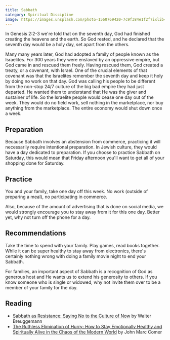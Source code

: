 ```yaml
---
title: Sabbath
category: Spiritual Discipline
image: https://images.unsplash.com/photo-1560769420-7c9f384e1f2f?ixlib=rb-1.2.1&ixid=eyJhcHBfaWQiOjEyMDd9&auto=format&fit=crop&w=800&q=80
---
```


In Genesis 2:2-3 we're told that on the seventh day, God had finished creating the heavens and the earth. So God rested, and he declared that the seventh day would be a holy day, set apart from the others.

Many many years later, God had adopted a family of people known as the Israelites. For 300 years they were enslaved by an oppressive empire, but God came in and rescued them freely. Having rescued them, God created a treaty, or a covenant, with Israel. One of the crucial elements of that covenant was that the Israelites remember the seventh day and keep it holy by doing no work on that day. God was calling his people to be different from the non-stop 24/7 culture of the big bad empire they had just departed. He wanted them to understand that He was the giver and sustainer of life. So the Israelite people would cease one day out of the week. They would do no field work, sell nothing in the marketplace, nor buy anything from the marketplace. The entire economy would shut down once a week.

## Preparation

Because Sabbath involves an abstension from commerce, practicing it will necessarily require intentional preparation. In Jewish culture, they would have a day dedicated to preparation. If you choose to practice Sabbath on Saturday, this would mean that Friday afternoon you'll want to get all of your shopping done for Saturday.

## Practice

You and your family, take one day off this week. No work (outside of preparing a meal), no participating in commerce.

Also, because of the amount of advertising that is done on social media, we would strongly encourage you to stay away from it for this one day. Better yet, why not turn off the phone for a day.

## Recommendations

Take the time to spend with your family. Play games, read books together. While it can be super healthy to stay away from electronics, there's certainly nothing wrong with doing a family movie night to end your Sabbath.

For families, an important aspect of Sabbath is a recognition of God as generous host and He wants us to extend his generosity to others. If you know someone who is single or widowed, why not invite them over to be a member of your family for the day.

## Reading

- [Sabbath as Resistance: Saying No to the Culture of Now](https://gist.github.com/Renddslow/amazon.com/Sabbath-Resistance-New-Study-Guide/dp/0664263291/ref=tmm_pap_swatch_0?_encoding=UTF8&qid=1598018069&sr=1-2) by Walter Breuggemann
- [The Ruthless Elimination of Hurry: How to Stay Emotionally Healthy and Spiritually Alive in the Chaos of the Modern World](https://www.amazon.com/Ruthless-Elimination-Hurry-Emotionally-Spiritually/dp/0525653090) by John Marc Comer
